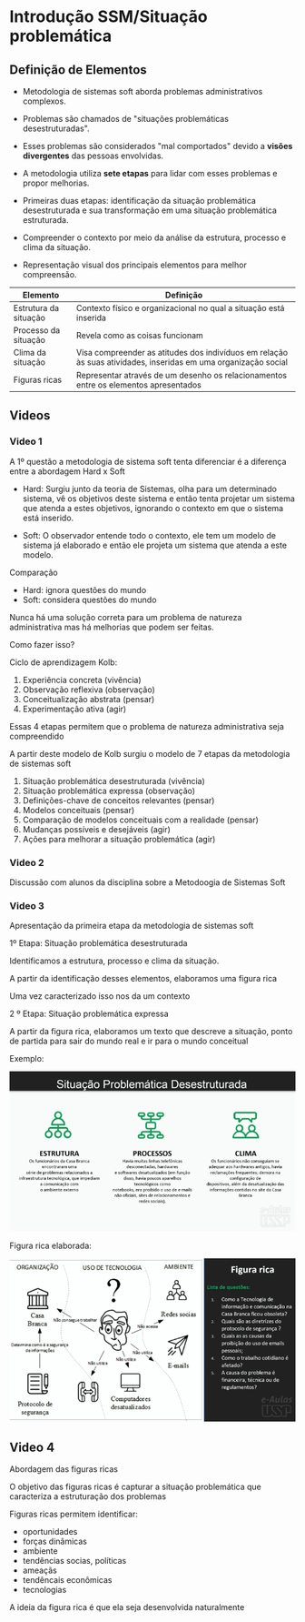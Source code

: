 # Introdução SSM/Situação problemática

## Definição de Elementos

- Metodologia de sistemas soft aborda problemas administrativos complexos.

- Problemas são chamados de "situações problemáticas desestruturadas".

- Esses problemas são considerados "mal comportados" devido a **visões divergentes** das pessoas envolvidas.

- A metodologia utiliza **sete etapas** para lidar com esses problemas e propor melhorias.

- Primeiras duas etapas: identificação da situação problemática desestruturada e sua transformação em uma situação problemática estruturada.

- Compreender o contexto por meio da análise da estrutura, processo e clima da situação.

- Representação visual dos principais elementos para melhor compreensão.

| Elemento              | Definição                                                                                                      |
| --------------------- | -------------------------------------------------------------------------------------------------------------- |
| Estrutura da situação | Contexto físico e organizacional no qual a situação está inserida                                              |
| Processo da situação  | Revela como as coisas funcionam                                                                                |
| Clima da situação     | Visa compreender as atitudes dos indivíduos em relação às suas atividades, inseridas em uma organização social |
| Figuras ricas         | Representar através de um desenho os relacionamentos entre os elementos apresentados                           |

## Videos

### Video 1

A 1º questão a metodologia de sistema soft tenta diferenciar é a diferença entre a abordagem Hard x Soft

- Hard: Surgiu junto da teoria de Sistemas, olha para um determinado sistema, vê os objetivos deste sistema e então tenta projetar um sistema que atenda a estes objetivos, ignorando o contexto em que o sistema está inserido.

- Soft: O observador entende todo o contexto, ele tem um modelo de sistema já elaborado e então ele projeta um sistema que atenda a este modelo.

Comparação

- Hard: ignora questões do mundo
- Soft: considera questões do mundo

Nunca há uma solução correta para um problema de natureza administrativa mas há melhorias que podem ser feitas.

Como fazer isso?

Ciclo de aprendizagem Kolb:

1. Experiência concreta (vivência)
2. Observação reflexiva (observação)
3. Conceitualização abstrata (pensar)
4. Experimentação ativa (agir)

Essas 4 etapas permitem que o problema de natureza administrativa seja compreendido

A partir deste modelo de Kolb surgiu o modelo de 7 etapas da metodologia de sistemas soft

1. Situação problemática desestruturada (vivência)
2. Situação problemática expressa (observação)
3. Definições-chave de conceitos relevantes (pensar)
4. Modelos conceituais (pensar)
5. Comparação de modelos conceituais com a realidade (pensar)
6. Mudanças possíveis e desejáveis (agir)
7. Ações para melhorar a situação problemática (agir)

### Video 2

Discussão com alunos da disciplina sobre a Metodoogia de Sistemas Soft

### Video 3

Apresentação da primeira etapa da metodologia de sistemas soft

1º Etapa: Situação problemática desestruturada

Identificamos a estrutura, processo e clima da situação.

A partir da identificação desses elementos, elaboramos uma figura rica

Uma vez caracterizado isso nos da um contexto

2 º Etapa: Situação problemática expressa

A partir da figura rica, elaboramos um texto que descreve a situação, ponto de partida para sair do mundo real e ir para o mundo conceitual

Exemplo:

![Exemplo](exemplo01Aula01.png)

Figura rica elaborada:

![Figura rica](exemplo02Aula01.png)

## Video 4

Abordagem das figuras ricas

O objetivo das figuras ricas é capturar a situação problemática que caracteriza a estruturação dos problemas

Figuras ricas permitem identificar:

- oportunidades
- forças dinâmicas
- ambiente
- tendências socias, políticas
- ameaçãs
- tendêncais econômicas
- tecnologias

A ideia da figura rica é que ela seja desenvolvida naturalmente


